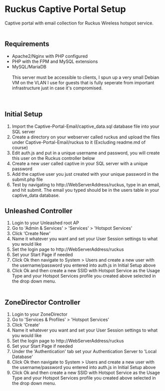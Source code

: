 # Ruckus Captive Portal Setup
Captive portal with email collection for Ruckus Wireless hotspot service.
<br><br>
## Requirements
- Apache2/Nginx with PHP configured<br>
- PHP with the FPM and MySQL extensions<br>
- MySQL/MariaDB<br><br>
This server must be accessible to clients, I spun up a very small Debian VM on the VLAN I use for guests that is fully seperate from important infrastructure just in case it's compromised.<br>
<br><br>

## Initial Setup
1) Import the Captive-Portal-Email/captive_data.sql database file into your SQL server <br>
2) Create a directory on your webserver called ruckus and upload the files under Captive-Portal-Email/ruckus to it (Excluding readme.md of course) <br>
3) Edit auth.js and put in a unique username and password, you will create this user on the Ruckus controller below <br>
4) Create a new user called captive in your SQL server with a unique password <br>
5) Add the captive user you just created with your unique password in the submit.php file
6) Test by navigating to http://WebServerAddress/ruckus, type in an email, and hit submit. The email you typed should be in the users table in your captive_data database.  <br>

## Unleashed Controller
1) Login to your Unleashed root AP<br>
2) Go to 'Admin & Services' > 'Services' > 'Hotspot Services'<br>
3) Click 'Create New'<br>
4) Name it whatever you want and set your User Session settings to what you would like<br>
5) Set the login page to http://WebServerAddress/ruckus<br>
6) Set your Start Page if needed <br>
7) Click Ok then navigate to System > Users and create a new user with the username/password you entered into auth.js in Initial Setup above<br>
8) Click Ok and then create a new SSID with Hotspot Service as the Usage Type and your Hotspot Services profile you created above selected in the drop down menu. <br><br>
## ZoneDirector Controller
1) Login to your ZoneDirector<br>
2) Go to 'Services & Profiles' > 'Hotspot Services'<br>
3) Click 'Create'<br>
4) Name it whatever you want and set your User Session settings to what you would like<br>
5) Set the login page to http://WebServerAddress/ruckus<br>
6) Set your Start Page if needed <br>
7) Under the 'Authentication' tab set your Authentication Server to 'Local Database'<br>
8) Click Ok then navigate to System > Users and create a new user with the username/password you entered into auth.js in Initial Setup above <br>
9) Click Ok and then create a new SSID with Hotspot Service as the Usage Type and your Hotspot Services profile you created above selected in the drop down menu. <br><br>
